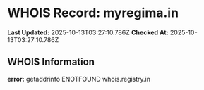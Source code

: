 # WHOIS Record: myregima.in

**Last Updated:** 2025-10-13T03:27:10.786Z
**Checked At:** 2025-10-13T03:27:10.786Z

## WHOIS Information

**error:** getaddrinfo ENOTFOUND whois.registry.in

